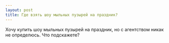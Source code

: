 ```yaml
---
layout: post 
title: Где взять шоу мыльных пузырей на праздник? 
--- 
```

Хочу купить шоу мыльных пузырей на праздник, но с агентством никак не определюсь. Что подскажете?

